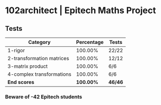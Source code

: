 # 102architect | Epitech Maths Project

## Tests

| Category | Percentage | Tests |
|----------|------------|-------|
| 1-rigor | 100.00% | 22/22 |
| 2-transformation matrices | 100.00% | 12/12 |
| 3-matrix product | 100.00% | 6/6 |
| 4-complex transformations | 100.00% | 6/6 |
| **End scores** | **100.00%** | **46/46** |

### Beware of -42 Epitech students
